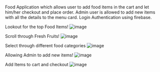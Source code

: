 Food Application which allows user to add food items in the cart and let him/her checkout and place order. Admin user is allowed to add new items with all the details to the menu card. Login Authentication using firebase. 

Lookout for the top Food Items!
![image](https://user-images.githubusercontent.com/61175934/167107278-aa7ba538-4ca8-47f6-9f9e-40200125a85e.png)

Scroll through Fresh Fruits!
![image](https://user-images.githubusercontent.com/61175934/167107376-5b0926d1-99f4-4a3d-8631-c2837173f214.png)

Select through different food categories
![image](https://user-images.githubusercontent.com/61175934/167107593-20cacf62-1d69-4f72-b95c-ed3550780f29.png)

Allowing Admin to add new items!
![image](https://user-images.githubusercontent.com/61175934/167107859-7f8e9615-7bb4-46ed-a19a-9af94670b9c8.png)

Add Items to cart and checkout
![image](https://user-images.githubusercontent.com/61175934/167108105-b4b6a0f8-856e-4d1c-992e-d70fea18e913.png)

